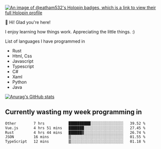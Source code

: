 [![An image of @eatham532's Holopin badges, which is a link to view their full Holopin profile](https://holopin.me/eatham532)](https://holopin.io/@eatham532)


👋 Hi! Glad you're here!

I enjoy learning how things work. Appreciating the little things. :)


List of languages I have programmed in
- Rust
- Html, Css
- Javascript
- Typescript
- C#
- Xaml
- Python
- Java

[![Anurag's GitHub stats](https://github-readme-stats.vercel.app/api?username=Eatham532&theme=dark)](https://github.com/anuraghazra/github-readme-stats)


## Currently wasting my week programming in
<!--START_SECTION:waka-->

```txt
Other        7 hrs           ██████████░░░░░░░░░░░░░░░   39.52 %
Vue.js       4 hrs 51 mins   ███████░░░░░░░░░░░░░░░░░░   27.45 %
Rust         4 hrs 44 mins   ██████▓░░░░░░░░░░░░░░░░░░   26.74 %
JSON         16 mins         ▒░░░░░░░░░░░░░░░░░░░░░░░░   01.55 %
TypeScript   12 mins         ▒░░░░░░░░░░░░░░░░░░░░░░░░   01.18 %
```

<!--END_SECTION:waka-->
